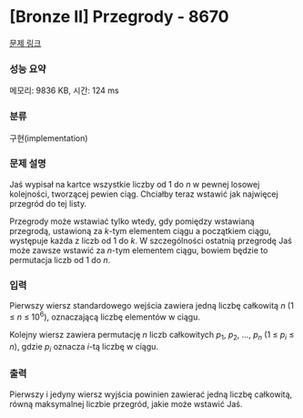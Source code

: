 # [Bronze II] Przegrody - 8670 

[문제 링크](https://www.acmicpc.net/problem/8670) 

### 성능 요약

메모리: 9836 KB, 시간: 124 ms

### 분류

구현(implementation)

### 문제 설명

<p>Jaś wypisał na kartce wszystkie liczby od 1 do <em>n</em> w pewnej losowej kolejności, tworzącej pewien ciąg. Chciałby teraz wstawić jak najwięcej przegród do tej listy.</p>

<p>Przegrody może wstawiać tylko wtedy, gdy pomiędzy wstawianą przegrodą, ustawioną za <em>k</em>-tym elementem ciągu a początkiem ciągu, występuje każda z liczb od 1 do <em>k</em>. W szczególności ostatnią przegrodę Jaś może zawsze wstawić za <em>n</em>-tym elementem ciągu, bowiem będzie to permutacja liczb od 1 do <em>n</em>.</p>

### 입력 

 <p>Pierwszy wiersz standardowego wejścia zawiera jedną liczbę całkowitą <em>n</em> (1 ≤ <em>n</em> ≤ 10<sup>6</sup>), oznaczającą liczbę elementów w ciągu.</p>

<p>Kolejny wiersz zawiera permutację <em>n</em> liczb całkowitych <em>p</em><sub>1</sub>, <em>p</em><sub>2</sub>, ..., <em>p<sub>n</sub></em> (1 ≤ <em>p<sub>i</sub></em> ≤ <em>n</em>), gdzie <em>p<sub>i</sub></em> oznacza <em>i</em>-tą liczbę w ciągu.</p>

### 출력 

 <p>Pierwszy i jedyny wiersz wyjścia powinien zawierać jedną liczbę całkowitą, równą maksymalnej liczbie przegród, jakie może wstawić Jaś.</p>

